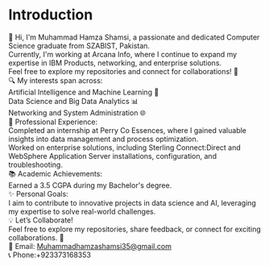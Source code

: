 # Introduction
👋 Hi, I'm Muhammad Hamza Shamsi, a passionate and dedicated Computer Science graduate from SZABIST, Pakistan.
<br>
Currently, I'm working at Arcana Info, where I continue to expand my expertise in IBM Products, networking, and enterprise solutions.
<br>
Feel free to explore my repositories and connect for collaborations! 🚀
<br>
🔍 My interests span across:
<br>
Artificial Intelligence and Machine Learning 🤖
<br>
Data Science and Big Data Analytics 📊
<br>
Networking and System Administration 🌐
<br>
💼 Professional Experience:
<br>
Completed an internship at Perry Co Essences, where I gained valuable insights into data management and process optimization.
<br>
Worked on enterprise solutions, including Sterling Connect:Direct and WebSphere Application Server installations, configuration, and troubleshooting.
<br>
📚 Academic Achievements:
<br>
Earned a 3.5 CGPA during my Bachelor's degree.
<br>
✨ Personal Goals:
<br>
I aim to contribute to innovative projects in data science and AI, leveraging my expertise to solve real-world challenges.
<br>
💡 Let’s Collaborate!
<br>
Feel free to explore my repositories, share feedback, or connect for exciting collaborations. 🚀
<br>
📧 Email: Muhammadhamzashamsi35@gmail.com
<br>
📞 Phone:+923373168353
